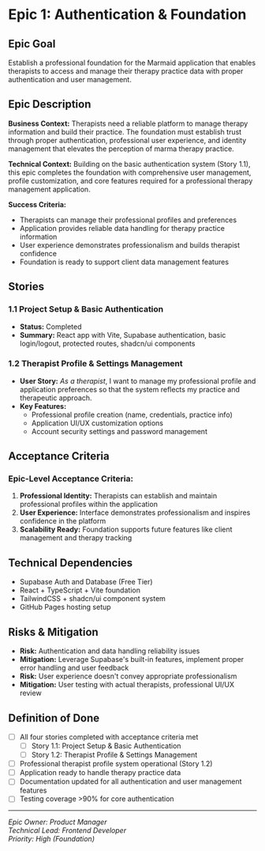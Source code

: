 # Epic 1: Authentication & Foundation

## Epic Goal

Establish a professional foundation for the Marmaid application that enables therapists to access and manage their therapy practice data with proper authentication and user management.

## Epic Description

**Business Context:**
Therapists need a reliable platform to manage therapy information and build their practice. The foundation must establish trust through proper authentication, professional user experience, and identity management that elevates the perception of marma therapy practice.

**Technical Context:**
Building on the basic authentication system (Story 1.1), this epic completes the foundation with comprehensive user management, profile customization, and core features required for a professional therapy management application.

**Success Criteria:**

- Therapists can manage their professional profiles and preferences
- Application provides reliable data handling for therapy practice information
- User experience demonstrates professionalism and builds therapist confidence
- Foundation is ready to support client data management features

## Stories

### 1.1 Project Setup & Basic Authentication

- **Status:** Completed
- **Summary:** React app with Vite, Supabase authentication, basic login/logout, protected routes, shadcn/ui components

### 1.2 Therapist Profile & Settings Management

- **User Story:** _As a therapist_, I want to manage my professional profile and application preferences so that the system reflects my practice and therapeutic approach.
- **Key Features:**
  - Professional profile creation (name, credentials, practice info)
  - Application UI/UX customization options
  - Account security settings and password management

## Acceptance Criteria

### Epic-Level Acceptance Criteria:

1. **Professional Identity:** Therapists can establish and maintain professional profiles within the application
2. **User Experience:** Interface demonstrates professionalism and inspires confidence in the platform
3. **Scalability Ready:** Foundation supports future features like client management and therapy tracking

## Technical Dependencies

- Supabase Auth and Database (Free Tier)
- React + TypeScript + Vite foundation
- TailwindCSS + shadcn/ui component system
- GitHub Pages hosting setup

## Risks & Mitigation

- **Risk:** Authentication and data handling reliability issues
- **Mitigation:** Leverage Supabase's built-in features, implement proper error handling and user feedback
- **Risk:** User experience doesn't convey appropriate professionalism
- **Mitigation:** User testing with actual therapists, professional UI/UX review

## Definition of Done

- [ ] All four stories completed with acceptance criteria met
  - [ ] Story 1.1: Project Setup & Basic Authentication
  - [ ] Story 1.2: Therapist Profile & Settings Management
- [ ] Professional therapist profile system operational (Story 1.2)
- [ ] Application ready to handle therapy practice data
- [ ] Documentation updated for all authentication and user management features
- [ ] Testing coverage >90% for core authentication

---

_Epic Owner: Product Manager_  
_Technical Lead: Frontend Developer_  
_Priority: High (Foundation)_
